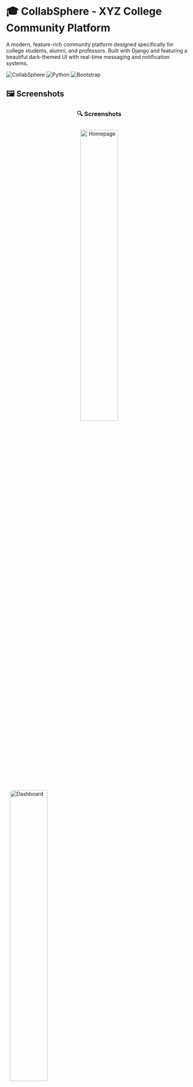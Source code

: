 # 🎓 CollabSphere - XYZ College Community Platform

A modern, feature-rich community platform designed specifically for college students, alumni, and professors. Built with Django and featuring a beautiful dark-themed UI with real-time messaging and notification systems.

![CollabSphere](https://img.shields.io/badge/Django-5.2.3-green) ![Python](https://img.shields.io/badge/Python-3.8+-blue) ![Bootstrap](https://img.shields.io/badge/Bootstrap-5.3.0-purple)

## 🖼️ Screenshots

<h3 align="center">🔍 Screenshots</h3>

<p align="center">
  <img src="https://github.com/SouravUpadhyay7/Collab_Sphere/blob/main/Screenshot/Screenshot%202025-06-29%20154713.png?raw=true" 
       alt="Homepage" 
       width="45%" 
       style="border-radius: 12px; margin: 10px;" />

  <img src="https://github.com/SouravUpadhyay7/Collab_Sphere/blob/main/Screenshot/Screenshot%202025-06-29%20155103.png?raw=true" 
       alt="Dashboard" 
       width="45%" 
       style="border-radius: 12px; margin: 10px;" />
</p>

<p align="center">
  <img src="https://github.com/SouravUpadhyay7/Collab_Sphere/blob/main/Screenshot/Screenshot%202025-06-29%20155132.png?raw=true" 
       alt="Community Posts" 
       width="45%" 
       style="border-radius: 12px; margin: 10px;" />

  <img src="https://github.com/SouravUpadhyay7/Collab_Sphere/blob/main/Screenshot/Screenshot%202025-06-29%20155157.png?raw=true" 
       alt="Post Detail" 
       width="45%" 
       style="border-radius: 12px; margin: 10px;" />
</p>


## 🛠️ Tech Stack

<div align="center">
  <img src="https://img.shields.io/badge/Django-092E20?style=for-the-badge&logo=django&logoColor=white" alt="Django">
  <img src="https://img.shields.io/badge/Python-3776AB?style=for-the-badge&logo=python&logoColor=white" alt="Python">
  <img src="https://img.shields.io/badge/Bootstrap-563D7C?style=for-the-badge&logo=bootstrap&logoColor=white" alt="Bootstrap">
  <img src="https://img.shields.io/badge/PostgreSQL-316192?style=for-the-badge&logo=postgresql&logoColor=white" alt="PostgreSQL">
  <img src="https://img.shields.io/badge/HTML5-E34F26?style=for-the-badge&logo=html5&logoColor=white" alt="HTML5">
  <img src="https://img.shields.io/badge/CSS3-1572B6?style=for-the-badge&logo=css3&logoColor=white" alt="CSS3">
  <img src="https://img.shields.io/badge/JavaScript-F7DF1E?style=for-the-badge&logo=javascript&logoColor=black" alt="JavaScript">
  <img src="https://img.shields.io/badge/Font_Awesome-339AF0?style=for-the-badge&logo=fontawesome&logoColor=white" alt="Font Awesome">
</div>

## 🌟 Features

### 🔐 Authentication & User Management
- **Custom User Model** with email-based login
- **Role-based System**: Students, Alumni, Professors
- **Profile Management** with profile pictures and batch information
- **Password Reset** functionality with email integration

### 📝 Community Posts
- **Multiple Post Types**: Jobs, Projects, Internships, General
- **Rich Text Content** with modern formatting
- **Comment System** with real-time updates
- **User Role Badges** and profile information display

### 💬 Direct Messaging
- **Private Conversations** between users
- **Real-time Message Updates** with auto-refresh
- **Read Receipts** and delivery status
- **Message Inbox** with unread message counts
- **Easy Access** via "Send Message" buttons on posts

### 🔔 Smart Notifications
- **Real-time Notification Bell** in navigation
- **Automatic Notifications** for:
  - New comments on your posts
  - Direct messages received
  - Replies to your comments
- **Mark as Read** functionality (individual or bulk)
- **Notification Center** with full history

### 🎨 Modern UI/UX
- **Dark Theme** with glassmorphism effects
- **Responsive Design** for all devices
- **Animated Elements** with smooth transitions
- **Gradient Backgrounds** and modern typography
- **Bootstrap 5** with custom styling

## 🚀 Installation

### Prerequisites
- Python 3.8 or higher
- PostgreSQL (recommended) or SQLite
- pip (Python package installer)

### Setup Instructions

1. **Clone the repository**
   ```bash
   git clone https://github.com/yourusername/collabsphere.git
   cd collabsphere
   ```

2. **Create and activate virtual environment**
   ```bash
   python -m venv venv
   
   # On Windows
   venv\Scripts\activate
   
   # On macOS/Linux
   source venv/bin/activate
   ```

3. **Install dependencies**
   ```bash
   pip install -r requirements.txt
   ```

4. **Configure database**
   ```bash
   # For PostgreSQL (recommended)
   # Update settings.py with your database credentials
   
   # For SQLite (default)
   # No additional configuration needed
   ```

5. **Run migrations**
   ```bash
   python manage.py makemigrations
   python manage.py migrate
   ```

6. **Create superuser**
   ```bash
   python manage.py createsuperuser
   ```

7. **Run the development server**
   ```bash
   python manage.py runserver
   ```

8. **Access the application**
   - Open your browser and go to `http://127.0.0.1:8000/`
   - Admin panel: `http://127.0.0.1:8000/admin/`

## 📁 Project Structure

```
CollabSphere/
├── accounts/                 # User authentication & profiles
│   ├── models.py            # Custom user model
│   ├── views.py             # Authentication views
│   ├── forms.py             # User forms
│   └── templates/           # User templates
├── community/               # Posts & messaging
│   ├── models.py            # Post, Comment, DirectMessage models
│   ├── views.py             # Community views
│   ├── forms.py             # Post & message forms
│   └── templates/           # Community templates
├── collabsphere/            # Main project settings
│   ├── settings.py          # Django settings
│   ├── urls.py              # Main URL configuration
│   └── wsgi.py              # WSGI configuration
├── templates/               # Base templates
├── static/                  # Static files (CSS, JS, images)
├── media/                   # User uploaded files
└── manage.py               # Django management script
```

## 🎯 Usage Guide

### For Students
1. **Sign up** with your college email
2. **Complete your profile** with batch information
3. **Browse posts** for jobs, internships, and projects
4. **Comment** on posts to engage with the community
5. **Send direct messages** to connect with other users
6. **Stay updated** with notifications for new activity

### For Alumni
1. **Create posts** to share job opportunities
2. **Mentor students** through comments and messages
3. **Network** with other alumni and current students
4. **Share experiences** and career advice

### For Professors
1. **Post project opportunities** for students
2. **Share academic resources** and announcements
3. **Connect** with students and alumni
4. **Build research collaborations**

## 🔧 Configuration

### Environment Variables
Create a `.env` file in the project root:

```env
SECRET_KEY=your-secret-key-here
DEBUG=True
DATABASE_URL=postgresql://user:password@localhost/collabsphere
EMAIL_HOST=smtp.gmail.com
EMAIL_PORT=587
EMAIL_HOST_USER=your-email@gmail.com
EMAIL_HOST_PASSWORD=your-app-password
```

### Email Configuration
For password reset functionality, configure your email settings in `settings.py`:

```python
EMAIL_BACKEND = 'django.core.mail.backends.smtp.EmailBackend'
EMAIL_HOST = 'smtp.gmail.com'
EMAIL_PORT = 587
EMAIL_USE_TLS = True
EMAIL_HOST_USER = 'your-email@gmail.com'
EMAIL_HOST_PASSWORD = 'your-app-password'
```

## 🛠️ Customization

### Adding New Post Types
1. Update `POST_TYPE_CHOICES` in `community/models.py`
2. Add corresponding templates if needed
3. Update forms and views as necessary

### Customizing the Theme
1. Modify CSS variables in `templates/base.html`
2. Update color schemes and gradients
3. Customize animations and transitions

### Adding New Features
1. Create new Django apps for major features
2. Follow the existing code structure
3. Update URL configurations
4. Add appropriate templates

## 🐛 Troubleshooting

### Common Issues

**Database Connection Error**
- Ensure PostgreSQL is running
- Check database credentials in settings.py
- Verify database exists

**Static Files Not Loading**
- Run `python manage.py collectstatic`
- Check STATIC_URL and STATIC_ROOT settings

**Email Not Working**
- Verify SMTP settings
- Check firewall settings
- Use Gmail App Passwords for 2FA accounts

**Migration Errors**
- Delete migration files and recreate them
- Ensure database is in sync with models

## 🤝 Contributing

1. Fork the repository
2. Create a feature branch (`git checkout -b feature/AmazingFeature`)
3. Commit your changes (`git commit -m 'Add some AmazingFeature'`)
4. Push to the branch (`git push origin feature/AmazingFeature`)
5. Open a Pull Request

## 📝 License

This project is licensed under the MIT License - see the [LICENSE](LICENSE) file for details.

## 🙏 Acknowledgments

- **Django** - The web framework for perfectionists with deadlines
- **Bootstrap** - The most popular CSS framework
- **Font Awesome** - The iconic font and CSS toolkit
- **XYZ College** - For inspiring this community platform

## 📞 Support

For support and questions:
- Create an issue on GitHub
- Email: support@collabsphere.com
- Documentation: [docs.collabsphere.com](https://docs.collabsphere.com)

---

**Made with ❤️ for the XYZ College Community**

*Building connections, fostering collaboration, and empowering the next generation of innovators.* 
